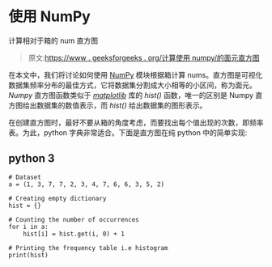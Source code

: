 # 使用 NumPy

计算相对于箱的 num 直方图

> 原文:[https://www . geeksforgeeks . org/计算使用 numpy/的面元直方图](https://www.geeksforgeeks.org/compute-the-histogram-of-nums-against-the-bins-using-numpy/)

在本文中，我们将讨论如何使用 [NumPy](https://www.geeksforgeeks.org/numpy-in-python-set-1-introduction/) 模块根据箱计算 nums。直方图是可视化数据集频率分布的最佳方式，它将数据集分割成大小相等的小区间，称为面元。 *Numpy* 直方图函数类似于 [*matplotlib*](https://www.geeksforgeeks.org/python-introduction-matplotlib/) 库的 *hist()* 函数，唯一的区别是 Numpy 直方图给出数据集的数值表示，而 *hist()* 给出数据集的图形表示。

在创建直方图时，最好不要从箱的角度考虑，而要找出每个值出现的次数，即频率表。为此，python 字典非常适合。下面是直方图在纯 python 中的简单实现:

## python 3

```
# Dataset
a = (1, 3, 7, 7, 2, 3, 4, 7, 6, 6, 3, 5, 2)

# Creating empty dictionary
hist = {}

# Counting the number of occurrences
for i in a:
    hist[i] = hist.get(i, 0) + 1

# Printing the frequency table i.e histogram
print(hist)
```